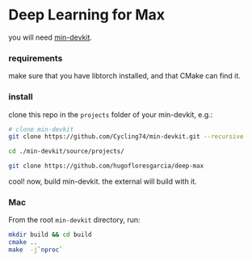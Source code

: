 # Deep Learning for Max

you will need [min-devkit](https://github.com/Cycling74/min-devkit).


### requirements

make sure that you have libtorch installed, and that CMake can find it. 

### install

clone this repo in the `projects` folder of your min-devkit, e.g.:

```bash
# clone min-devkit
git clone https://github.com/Cycling74/min-devkit.git --recursive

cd ./min-devkit/source/projects/

git clone https://github.com/hugofloresgarcia/deep-max
```

cool! now, build min-devkit. the external will build with it. 

### Mac
From the root `min-devkit` directory, run: 

```bash
mkdir build && cd build
cmake ..
make  -j`nproc`
```
